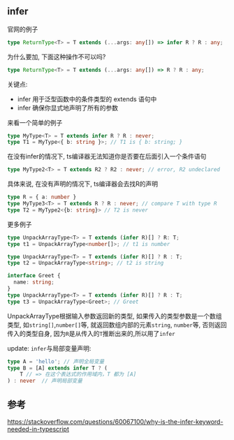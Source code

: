 ## infer


官网的例子

```ts
type ReturnType<T> = T extends (...args: any[]) => infer R ? R : any;
```

为什么要加, 下面这种操作不可以吗?

```ts
type ReturnType<T> = T extends (...args: any[]) => R ? R : any;
```

关键点:

- infer 用于泛型函数中的条件类型的 extends 语句中
- infer 确保你显式地声明了所有的参数 

来看一个简单的例子

```ts
type MyType<T> = T extends infer R ? R : never;
type T1 = MyType<{ b: string }>; // T1 is { b: string; }
```

在没有infer的情况下, ts编译器无法知道你是否要在后面引入一个条件语句

```ts
type MyType2<T> = T extends R2 ? R2 : never; // error, R2 undeclared
```

具体来说, 在没有声明的情况下, ts编译器会去找R的声明
```ts
type R = { a: number }
type MyType3<T> = T extends R ? R : never; // compare T with type R
type T2 = MyType2<{b: string}> // T2 is never
```


更多例子

```ts
type UnpackArrayType<T> = T extends (infer R)[] ? R: T;
type t1 = UnpackArrayType<number[]>; // t1 is number
```

```ts
type UnpackArrayType<T> = T extends (infer R)[] ? R : T;
type t2 = UnpackArrayType<string>; // t2 is string
```
```ts
interface Greet {
  name: string;
}
type UnpackArrayType<T> = T extends (infer R)[] ? R : T;
type t3 = UnpackArrayType<Greet>; // Greet

```

UnpackArrayType根据输入参数返回新的类型, 如果传入的类型参数是一个数组类型, 如`string[]`,`number[]`等, 就返回数组内部的元素`string`, `number`等, 否则返回传入的类型自身, 因为`R`是从传入的`T`推断出来的,所以用了`infer`


update: `infer`与局部变量声明:

```ts
type A = 'hello'; // 声明全局变量
type B = [A] extends infer T ? (
    T // => 在这个表达式的作用域内，T 都为 [A]
) : never  // 声明局部变量
```
## 参考

https://stackoverflow.com/questions/60067100/why-is-the-infer-keyword-needed-in-typescript